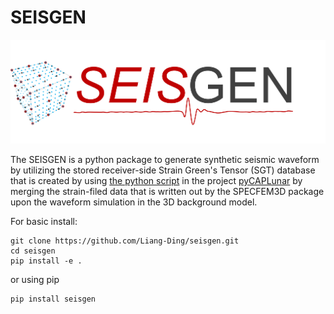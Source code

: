 # SEISGEN
![SEISGEN](https://github.com/Liang-Ding/seisgen/blob/main/doc/figs/seisgen.png)

The SEISGEN is a python package to generate synthetic seismic waveform by utilizing the stored receiver-side Strain Green's Tensor (SGT) database that is created by using [the python script](https://github.com/Liang-Ding/pyCAPLunar/blob/master/DSEM_Utils/merge_strainfield.py) in the project [pyCAPLunar](https://github.com/Liang-Ding/pyCAPLunar) by merging the strain-filed data that is written out by the SPECFEM3D package upon the waveform simulation in the 3D background model.

For basic install:
```shell
git clone https://github.com/Liang-Ding/seisgen.git
cd seisgen
pip install -e .
```
or using pip 
```shell
pip install seisgen
```
